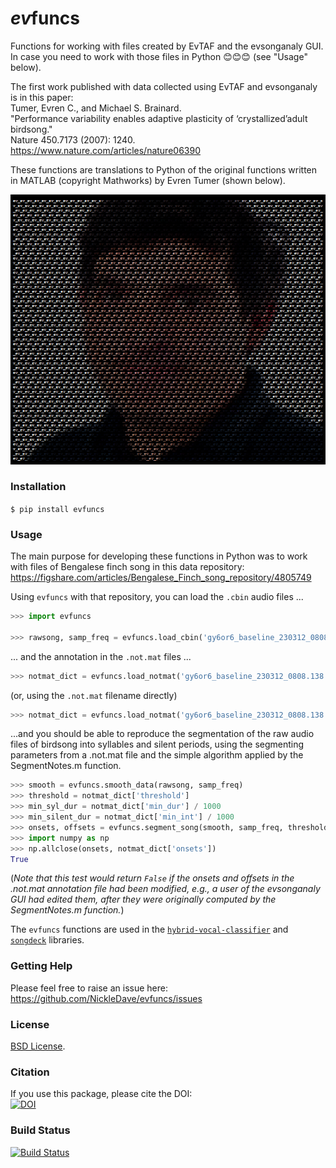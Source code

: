 # *ev*funcs
Functions for working with files created by EvTAF and the evsonganaly GUI.  
In case you need to work with those files in Python 😊😊😊 (see "Usage" below).

The first work published with data collected using EvTAF and evsonganaly is in this paper:  
Tumer, Evren C., and Michael S. Brainard.  
"Performance variability enables adaptive plasticity of ‘crystallized’adult birdsong."  
Nature 450.7173 (2007): 1240.  
<https://www.nature.com/articles/nature06390>  

These functions are translations to Python of the original functions 
written in MATLAB (copyright Mathworks) by Evren Tumer (shown below).  
<p style="text-align:center;">
<img src="./doc/ev_ev_ev.png" alt="Image of Evren">
</p>

### Installation
`$ pip install evfuncs`

### Usage

The main purpose for developing these functions in Python was to 
work with files of Bengalese finch song in this data repository: 
<https://figshare.com/articles/Bengalese_Finch_song_repository/4805749>

Using `evfuncs` with that repository, you can load the `.cbin` audio files ...
```Python
>>> import evfuncs

>>> rawsong, samp_freq = evfuncs.load_cbin('gy6or6_baseline_230312_0808.138.cbin')
```

... and the annotation in the `.not.mat` files ...
```Python
>>> notmat_dict = evfuncs.load_notmat('gy6or6_baseline_230312_0808.138.cbin')
```
(or, using the `.not.mat` filename directly)
```Python
>>> notmat_dict = evfuncs.load_notmat('gy6or6_baseline_230312_0808.138.not.mat')
```

...and you should be able to reproduce the segmentation of the raw audio files of birdsong
into syllables and silent periods, using the segmenting parameters from a .not.mat file and 
the simple algorithm applied by the SegmentNotes.m function.

```Python
>>> smooth = evfuncs.smooth_data(rawsong, samp_freq)
>>> threshold = notmat_dict['threshold']
>>> min_syl_dur = notmat_dict['min_dur'] / 1000
>>> min_silent_dur = notmat_dict['min_int'] / 1000
>>> onsets, offsets = evfuncs.segment_song(smooth, samp_freq, threshold, min_syl_dur, min_silent_dur)
>>> import numpy as np
>>> np.allclose(onsets, notmat_dict['onsets'])
True
```
(*Note that this test would return `False` if the onsets and offsets in the .not.mat 
annotation file had been modified, e.g., a user of the evsonganaly GUI had edited them,
after they were originally computed by the SegmentNotes.m function.*)

The `evfuncs` functions are used in the 
[`hybrid-vocal-classifier`](https://hybrid-vocal-classifier.readthedocs.io/en/latest/) 
and [`songdeck`](https://github.com/NickleDave/songdeck) libraries.

### Getting Help
Please feel free to raise an issue here:  
https://github.com/NickleDave/evfuncs/issues

### License
[BSD License](./LICENSE).

### Citation
If you use this package, please cite the DOI:  
[![DOI](https://zenodo.org/badge/158776329.svg)](https://zenodo.org/badge/latestdoi/158776329)

### Build Status
[![Build Status](https://travis-ci.com/NickleDave/evfuncs.svg?branch=master)](https://travis-ci.com/NickleDave/evfuncs)

